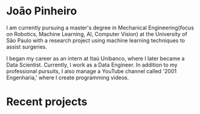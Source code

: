 # João Pinheiro
I am currently pursuing a master's degree in Mechanical Engineering(focus on Robotics, Machine Learning, AI, Computer Vision) at the University of São Paulo with a research project using machine learning techniques to assist surgeries.

I began my career as an intern at Itaú Unibanco, where I later became a Data Scientist. Currently, I work as a Data Engineer. In addition to my professional pursuits, I also manage a YouTube channel called '2001 Engenharia,' where I create programming videos.

# Recent projects


